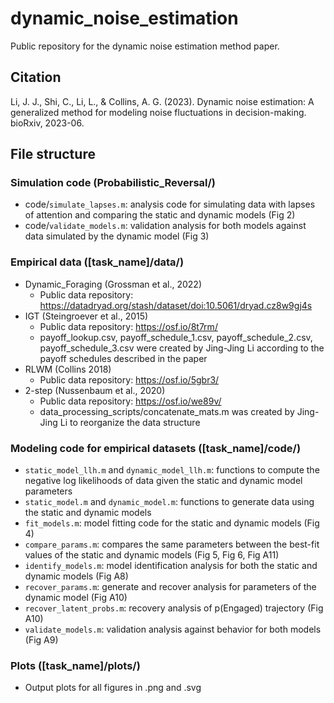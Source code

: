 # dynamic_noise_estimation
 Public repository for the dynamic noise estimation method paper.

## Citation
 Li, J. J., Shi, C., Li, L., & Collins, A. G. (2023). Dynamic noise estimation: A generalized method for modeling noise fluctuations in decision-making. bioRxiv, 2023-06.

## File structure

### Simulation code (Probabilistic_Reversal/)
- code/`simulate_lapses.m`: analysis code for simulating data with lapses of attention and comparing the static and dynamic models (Fig 2)
- code/`validate_models.m`: validation analysis for both models against data simulated by the dynamic model (Fig 3)


### Empirical data ([task_name]/data/)
- Dynamic_Foraging (Grossman et al., 2022)
    - Public data repository: https://datadryad.org/stash/dataset/doi:10.5061/dryad.cz8w9gj4s
- IGT (Steingroever et al., 2015)
    - Public data repository: https://osf.io/8t7rm/
    - payoff_lookup.csv, payoff_schedule_1.csv, payoff_schedule_2.csv, payoff_schedule_3.csv were created by Jing-Jing Li according to the payoff schedules described in the paper
- RLWM (Collins 2018)
    - Public data repository: https://osf.io/5gbr3/ 
- 2-step (Nussenbaum et al., 2020)
    - Public data repository: https://osf.io/we89v/
    - data_processing_scripts/concatenate_mats.m was created by Jing-Jing Li to reorganize the data structure

### Modeling code for empirical datasets ([task_name]/code/)
- `static_model_llh.m` and `dynamic_model_llh.m`: functions to compute the negative log likelihoods of data given the static and dynamic model parameters
- `static_model.m` and `dynamic_model.m`: functions to generate data using the static and dynamic models
- `fit_models.m`: model fitting code for the static and dynamic models (Fig 4)
- `compare_params.m`: compares the same parameters between the best-fit values of the static and dynamic models (Fig 5, Fig 6, Fig A11)
- `identify_models.m`: model identification analysis for both the static and dynamic models (Fig A8)
- `recover_params.m`: generate and recover analysis for parameters of the dynamic model (Fig A10)
- `recover_latent_probs.m`: recovery analysis of p(Engaged) trajectory (Fig A10)
- `validate_models.m`: validation analysis against behavior for both models (Fig A9)

### Plots ([task_name]/plots/)
- Output plots for all figures in .png and .svg

